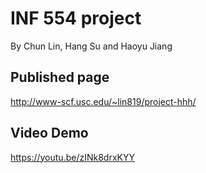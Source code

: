 # INF 554 project

By Chun Lin, Hang Su and Haoyu Jiang

## Published page
http://www-scf.usc.edu/~lin819/project-hhh/

## Video Demo
https://youtu.be/zINk8drxKYY
